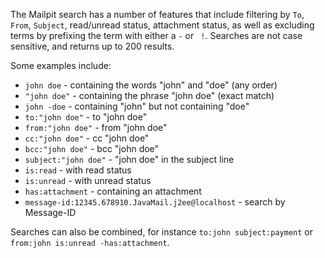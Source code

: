 The Mailpit search has a number of features that include filtering by `To`, `From`, `Subject`, read/unread status, attachment status, as well as excluding terms by prefixing the term with either a `-` or ` !`. Searches are not case sensitive, and returns up to 200 results.

Some examples include:

- `john doe` - containing the words "john" and "doe" (any order)
- `"john doe"` - containing the phrase "john doe" (exact match)
- `john -doe` - containing "john" but not containing "doe"
- `to:"john doe"` - to "john doe"
- `from:"john doe"` - from "john doe"
- `cc:"john doe"` - cc "john doe"
- `bcc:"john doe"` - bcc "john doe"
- `subject:"john doe"` - "john doe" in the subject line
- `is:read` - with read status
- `is:unread` - with unread status
- `has:attachment` - containing an attachment
- `message-id:12345.678910.JavaMail.j2ee@localhost` - search by Message-ID

Searches can also be combined, for instance `to:john subject:payment` or `from:john is:unread -has:attachment`.